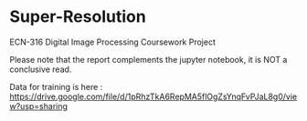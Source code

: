 # Super-Resolution
ECN-316 Digital Image Processing Coursework Project

Please note that the report complements the jupyter notebook, it is NOT a conclusive read.

Data for training is here : https://drive.google.com/file/d/1pRhzTkA6RepMA5flOgZsYnqFvPJaL8g0/view?usp=sharing
